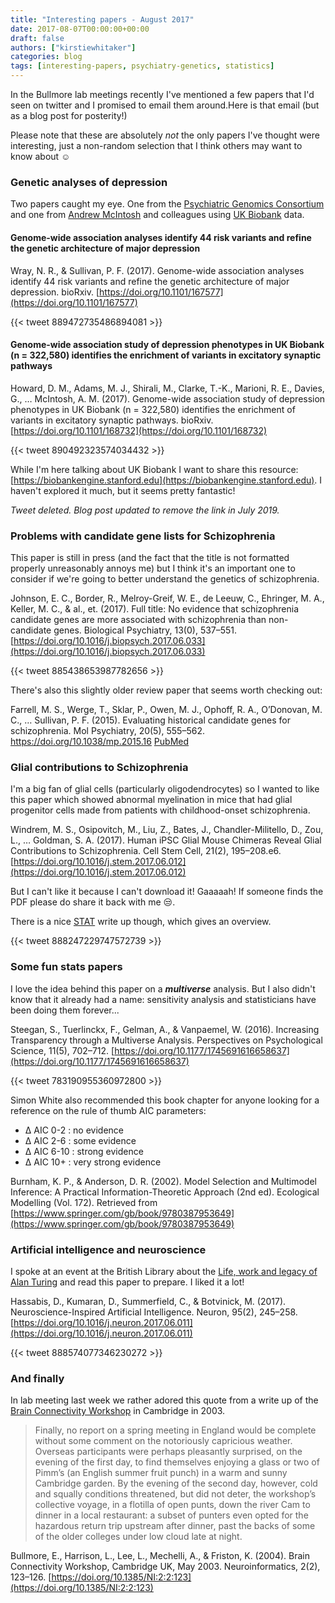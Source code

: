 ```yaml
---
title: "Interesting papers - August 2017"
date: 2017-08-07T00:00:00+00:00
draft: false
authors: ["kirstiewhitaker"]
categories: blog
tags: [interesting-papers, psychiatry-genetics, statistics]
---
```


In the Bullmore lab meetings recently I've mentioned a few papers that I'd seen on twitter and I promised to email them around.Here is that email (but as a blog post for posterity!)

Please note that these are absolutely *not* the only papers I've thought were interesting, just a non-random selection that I think others may want to know about ☺️

### Genetic analyses of depression

Two papers caught my eye. One from the [Psychiatric Genomics Consortium](https://www.med.unc.edu/pgc) and one from [Andrew McIntosh](https://twitter.com/mcintosh2001) and colleagues using [UK Biobank](https://www.ukbiobank.ac.uk/) data.

#### Genome-wide association analyses identify 44 risk variants and refine the genetic architecture of major depression

Wray, N. R., & Sullivan, P. F. (2017). Genome-wide association analyses identify 44 risk variants and refine the genetic architecture of major depression. bioRxiv. [https://doi.org/10.1101/167577](https://doi.org/10.1101/167577)

{{< tweet 889472735486894081 >}}

#### Genome-wide association study of depression phenotypes in UK Biobank (n = 322,580) identifies the enrichment of variants in excitatory synaptic pathways

Howard, D. M., Adams, M. J., Shirali, M., Clarke, T.-K., Marioni, R. E., Davies, G., … McIntosh, A. M. (2017). Genome-wide association study of depression phenotypes in UK Biobank (n = 322,580) identifies the enrichment of variants in excitatory synaptic pathways. bioRxiv. [https://doi.org/10.1101/168732](https://doi.org/10.1101/168732)

{{< tweet 890492323574034432 >}}

While I'm here talking about UK Biobank I want to share this resource: [https://biobankengine.stanford.edu](https://biobankengine.stanford.edu). I haven't explored it much, but it seems pretty fantastic!

*Tweet deleted.*
*Blog post updated to remove the link in July 2019.*

### Problems with candidate gene lists for Schizophrenia

This paper is still in press (and the fact that the title is not formatted properly unreasonably annoys me) but I think it's an important one to consider if we're going to better understand the genetics of schizophrenia.

Johnson, E. C., Border, R., Melroy-Greif, W. E., de Leeuw, C., Ehringer, M. A., Keller, M. C., & al., et. (2017). Full title: No evidence that schizophrenia candidate genes are more associated with schizophrenia than non-candidate genes. Biological Psychiatry, 13(0), 537–551. [https://doi.org/10.1016/j.biopsych.2017.06.033](https://doi.org/10.1016/j.biopsych.2017.06.033)

{{< tweet 885438653987782656 >}}

There's also this slightly older review paper that seems worth checking out:

Farrell, M. S., Werge, T., Sklar, P., Owen, M. J., Ophoff, R. A., O’Donovan, M. C., … Sullivan, P. F. (2015). Evaluating historical candidate genes for schizophrenia. Mol Psychiatry, 20(5), 555–562. https://doi.org/10.1038/mp.2015.16 [PubMed](https://www.ncbi.nlm.nih.gov/pubmed/25754081)

### Glial contributions to Schizophrenia

I'm a big fan of glial cells (particularly oligodendrocytes) so I wanted to like this paper which showed abnormal myelination in mice that had glial progenitor cells made from patients with childhood-onset schizophrenia.

Windrem, M. S., Osipovitch, M., Liu, Z., Bates, J., Chandler-Militello, D., Zou, L., … Goldman, S. A. (2017). Human iPSC Glial Mouse Chimeras Reveal Glial Contributions to Schizophrenia. Cell Stem Cell, 21(2), 195–208.e6. [https://doi.org/10.1016/j.stem.2017.06.012](https://doi.org/10.1016/j.stem.2017.06.012)

But I can't like it because I can't download it! Gaaaaah! If someone finds the PDF please do share it back with me 😒.

There is a nice [STAT](https://www.statnews.com/2017/07/20/schizophrenia-chimeras/) write up though, which gives an overview.

{{< tweet 888247229747572739 >}}

### Some fun stats papers

I love the idea behind this paper on a ***multiverse*** analysis. But I also didn't know that it already had a name: sensitivity analysis and statisticians have been doing them forever...

Steegan, S., Tuerlinckx, F., Gelman, A., & Vanpaemel, W. (2016). Increasing Transparency through a Multiverse Analysis. Perspectives on Psychological Science, 11(5), 702–712. [https://doi.org/10.1177/1745691616658637](https://doi.org/10.1177/1745691616658637)

{{< tweet 783190955360972800 >}}

Simon White also recommended this book chapter for anyone looking for a reference on the rule of thumb AIC parameters:

* Δ AIC 0-2 : no evidence
* Δ AIC 2-6 : some evidence
* Δ AIC 6-10 : strong evidence
* Δ AIC 10+ : very strong evidence

Burnham, K. P., & Anderson, D. R. (2002). Model Selection and Multimodel Inference: A Practical Information-Theoretic Approach (2nd ed). Ecological Modelling (Vol. 172). Retrieved from [https://www.springer.com/gb/book/9780387953649](https://www.springer.com/gb/book/9780387953649)

### Artificial intelligence and neuroscience

I spoke at an event at the British Library about the [Life, work and legacy of Alan Turing](https://www.bl.uk/events/alan-turing-life-work-legacy) and read this paper to prepare. I liked it a lot!

Hassabis, D., Kumaran, D., Summerfield, C., & Botvinick, M. (2017). Neuroscience-Inspired Artificial Intelligence. Neuron, 95(2), 245–258. [https://doi.org/10.1016/j.neuron.2017.06.011](https://doi.org/10.1016/j.neuron.2017.06.011)

{{< tweet 888574077346230272 >}}


### And finally

In lab meeting last week we rather adored this quote from a write up of the [Brain Connectivity Workshop](https://brain-connectivity-workshop.org/) in Cambridge in 2003.

> Finally, no report on a spring meeting in England would be complete without some comment on the notoriously capricious weather. Overseas participants were perhaps pleasantly surprised, on the evening of the first day, to find themselves enjoying a glass or two of Pimm’s (an English summer fruit punch) in a warm and sunny Cambridge garden. By the evening of the second day, however, cold and squally conditions threatened, but did not deter, the workshop’s collective voyage, in a flotilla of open punts, down the river Cam to dinner in a local restaurant: a subset of punters even opted for the hazardous return trip upstream after dinner, past the backs of some of the older colleges under low cloud late at night.

Bullmore, E., Harrison, L., Lee, L., Mechelli, A., & Friston, K. (2004). Brain Connectivity Workshop, Cambridge UK, May 2003. Neuroinformatics, 2(2), 123–126. [https://doi.org/10.1385/NI:2:2:123](https://doi.org/10.1385/NI:2:2:123)
